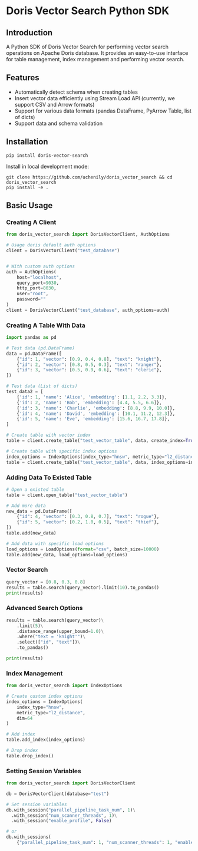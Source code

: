 # Doris Vector Search Python SDK

## Introduction

A Python SDK of Doris Vector Search for performing vector search operations on Apache Doris database. It provides an easy-to-use interface for table management, index management and performing vector search.

## Features

- Automatically detect schema when creating tables
- Insert vector data efficiently using Stream Load API (currently, we support CSV and Arrow formats)
- Support for various data formats (pandas DataFrame, PyArrow Table, list of dicts)
- Support data and schema validation

## Installation

```shell
pip install doris-vector-search
```

Install in local development mode:

```shell
git clone https://github.com/uchenily/doris_vector_search && cd doris_vector_search
pip install -e .
```

## Basic Usage

### Creating A Client

```python
from doris_vector_search import DorisVectorClient, AuthOptions

# Usage doris default auth options
client = DorisVectorClient("test_database")


# With custom auth options
auth = AuthOptions(
    host="localhost",
    query_port=9030,
    http_port=8030,
    user="root",
    password=""
)
client = DorisVectorClient("test_database", auth_options=auth)
```

### Creating A Table With Data

```python
import pandas as pd

# Test data (pd.DataFrame)
data = pd.DataFrame([
    {"id": 1, "vector": [0.9, 0.4, 0.8], "text": "knight"},
    {"id": 2, "vector": [0.8, 0.5, 0.3], "text": "ranger"},
    {"id": 3, "vector": [0.5, 0.9, 0.6], "text": "cleric"},
])

# Test data (List of dicts)
test_data2 = [
    {'id': 1, 'name': 'Alice', 'embedding': [1.1, 2.2, 3.3]},
    {'id': 2, 'name': 'Bob', 'embedding': [4.4, 5.5, 6.6]},
    {'id': 3, 'name': 'Charlie', 'embedding': [8.8, 9.9, 10.0]},
    {'id': 4, 'name': 'David', 'embedding': [10.1, 11.2, 12.3]},
    {'id': 5, 'name': 'Eve', 'embedding': [15.6, 16.7, 17.8]},
]

# Create table with vector index
table = client.create_table("test_vector_table", data, create_index=True)

# Create table with specific index options
index_options = IndexOptions(index_type="hnsw", metric_type="l2_distance")
table = client.create_table("test_vector_table", data, index_options=index_options)
```

### Adding Data To Existed Table

```python
# Open a existed table
table = client.open_table("test_vector_table")

# Add more data
new_data = pd.DataFrame([
    {"id": 4, "vector": [0.3, 0.8, 0.7], "text": "rogue"},
    {"id": 5, "vector": [0.2, 1.0, 0.5], "text": "thief"},
])
table.add(new_data)

# Add data with specific load options
load_options = LoadOptions(format="csv", batch_size=10000)
table.add(new_data, load_options=load_options)
```


### Vector Search

```python
query_vector = [0.8, 0.3, 0.8]
results = table.search(query_vector).limit(10).to_pandas()
print(results)
```


### Advanced Search Options

```python
results = table.search(query_vector)\
    .limit(5)\
    .distance_range(upper_bound=1.0)\
    .where("text = 'knight'")\
    .select(["id", "text"])\
    .to_pandas()

print(results)
```

### Index Management

```python
from doris_vector_search import IndexOptions

# Create custom index options
index_options = IndexOptions(
    index_type="hnsw",
    metric_type="l2_distance",
    dim=64
)

# Add index
table.add_index(index_options)

# Drop index
table.drop_index()
```

### Setting Session Variables

```python
from doris_vector_search import DorisVectorClient

db = DorisVectorClient(database="test")

# Set session variables
db.with_session("parallel_pipeline_task_num", 1)\
  .with_session("num_scanner_threads", 1)\
  .with_session("enable_profile", False)

# or
db.with_sessions(
    {"parallel_pipeline_task_num": 1, "num_scanner_threads": 1, "enable_profile": False})
```
